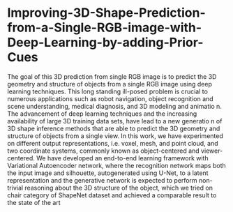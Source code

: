 # Improving-3D-Shape-Prediction-from-a-Single-RGB-image-with-Deep-Learning-by-adding-Prior-Cues
The goal of this 3D prediction from single RGB image is to predict the 3D geometry and structure of objects from a single RGB image using deep learning techniques. This long standing ill-posed problem is crucial to numerous applications such as robot navigation, object recognition and scene understanding, medical diagnosis, and 3D modeling and animatio n. The advancement of deep learning techniques and the increasing availability of large 3D training data sets, have lead to a new generatio n of 3D shape inference methods that are able to predict the 3D geometry and structure of objects from a single view. In this work, we have experimented on different output representations, i.e. voxel, mesh, and point cloud, and two coordinate systems, commonly known as object-centered and viewer-centered. We have developed an end-to-end learning framework with Variational Autoencoder network, where the recognition network maps both the input image and silhouette, autogenerated using U-Net, to a latent representation and the generative network is expected to perform non-trivial reasoning about the 3D structure of the object, which we tried on chair category of ShapeNet dataset and achieved a comparable result to the state of the art
